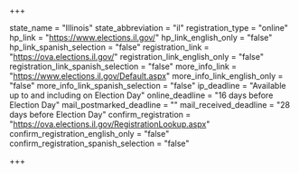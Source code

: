 +++

state_name = "Illinois"
state_abbreviation = "il"
registration_type = "online"
hp_link = "https://www.elections.il.gov/"
hp_link_english_only = "false"
hp_link_spanish_selection = "false"
registration_link = "https://ova.elections.il.gov/"
registration_link_english_only = "false"
registration_link_spanish_selection = "false"
more_info_link = "https://www.elections.il.gov/Default.aspx"
more_info_link_english_only = "false"
more_info_link_spanish_selection = "false"
ip_deadline = "Available up to and including on Election Day"
online_deadline = "16 days before Election Day"
mail_postmarked_deadline = ""
mail_received_deadline = "28 days before Election Day"
confirm_registration = "https://ova.elections.il.gov/RegistrationLookup.aspx"
confirm_registration_english_only = "false"
confirm_registration_spanish_selection = "false"

+++